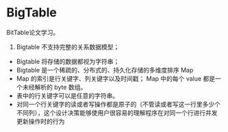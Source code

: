 # BigTable

BitTable论文学习。

1. Bigtable 不支持完整的关系数据模型；
- Bigtable 将存储的数据都视为字符串；
- Bigtable 是一个稀疏的、分布式的、持久化存储的多维度排序 Map
- Map 的索引是行关键字、列关键字以及时间戳； Map 中的每个 value 都是一个未经解析的 byte 数组。
- 表中的行关键字可以是任意的字符串。
- 对同一个行关键字的读或者写操作都是原子的（不管读或者写这一行里多少个不同列），这个设计决策能够使用户很容易的理解程序在对同一个行进行并发更新操作时的行为